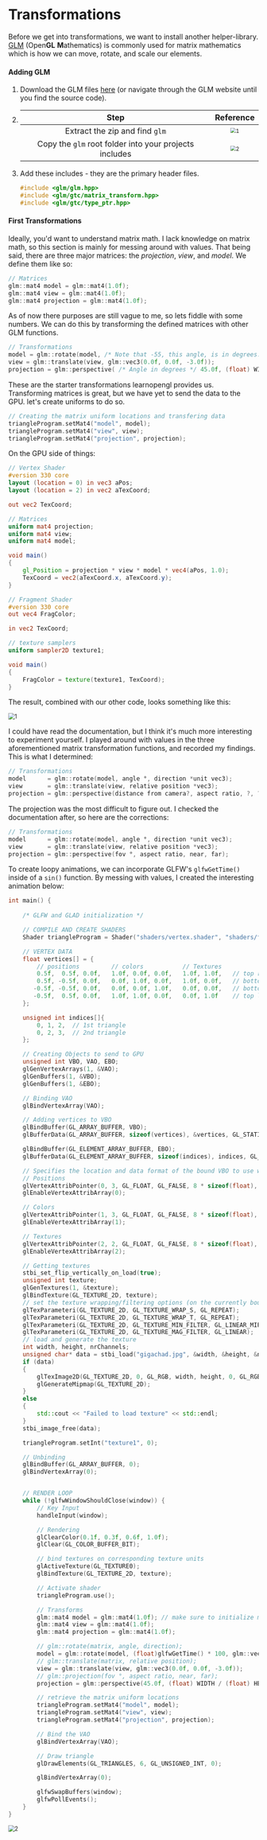 # Transformations

Before we get into transformations, we want to install another helper-library. [GLM][GLM_WEB] (Open**GL** **M**athematics) is commonly used for matrix mathematics which is how we can move, rotate, and scale our elements. 

#### Adding GLM

1. Download the GLM files [here][GLM_DOWNLOAD] (or navigate through the GLM website until you find the source code).

2. |                          Step                          |                          Reference                           |
   | :----------------------------------------------------: | :----------------------------------------------------------: |
   |             Extract the zip and find `glm`             | <img src="Documentation\5. GLM\1.PNG" alt="1" style="zoom:67%;" /> |
   | Copy the `glm` root folder into your projects includes | <img src="Documentation\5. GLM\2.PNG" alt="2" style="zoom:67%;" /> |

3. Add these includes - they are the primary header files.

   ```cpp
   #include <glm/glm.hpp>
   #include <glm/gtc/matrix_transform.hpp>
   #include <glm/gtc/type_ptr.hpp>
   ```



#### First Transformations

Ideally, you'd want to understand matrix math. I lack knowledge on matrix math, so this section is mainly for messing around with values. That being said, there are three major matrices: the *projection*, *view*, and *model*. We define them like so:

```cpp
// Matrices
glm::mat4 model = glm::mat4(1.0f);
glm::mat4 view = glm::mat4(1.0f);
glm::mat4 projection = glm::mat4(1.0f);
```

As of now there purposes are still vague to me, so lets fiddle with some numbers. We can do this by transforming the defined matrices with other GLM functions.

```cpp
// Transformations          
model = glm::rotate(model, /* Note that -55, this angle, is in degrees. */ -55.0f, glm::vec3(1.0f, 0.0f, 0.0f));  
view = glm::translate(view, glm::vec3(0.0f, 0.0f, -3.0f));
projection = glm::perspective( /* Angle in degrees */ 45.0f, (float) WIDTH / (float) HEIGHT, 0.1f, 100.0f);
```

These are the starter transformations learnopengl provides us. Transforming matrices is great, but we have yet to send the data to the GPU. let's create uniforms to do so.

```cpp
// Creating the matrix uniform locations and transfering data
triangleProgram.setMat4("model", model);
triangleProgram.setMat4("view", view);
triangleProgram.setMat4("projection", projection);
```

On the GPU side of things:

```glsl
// Vertex Shader
#version 330 core
layout (location = 0) in vec3 aPos;
layout (location = 2) in vec2 aTexCoord;

out vec2 TexCoord;

// Matrices
uniform mat4 projection;
uniform mat4 view;
uniform mat4 model;

void main()
{
    gl_Position = projection * view * model * vec4(aPos, 1.0);
    TexCoord = vec2(aTexCoord.x, aTexCoord.y);
}
```

```glsl
// Fragment Shader
#version 330 core
out vec4 FragColor;

in vec2 TexCoord;

// texture samplers
uniform sampler2D texture1;

void main()
{
    FragColor = texture(texture1, TexCoord);
}
```

The result, combined with our other code, looks something like this:

<img src="Documentation\6. Transformations\1.PNG" alt="1" style="zoom:80%;" />



I could have read the documentation, but I think it's much more interesting to experiment yourself. I played around with values in the three aforementioned matrix transformation functions, and recorded my findings. This is what I determined:

```cpp
// Transformations          
model      = glm::rotate(model, angle °, direction *unit vec3);  
view       = glm::translate(view, relative position *vec3);
projection = glm::perspective(distance from camera?, aspect ratio, ?, ?);
```

The projection was the most difficult to figure out. I checked the documentation after, so here are the corrections:

```cpp
// Transformations          
model      = glm::rotate(model, angle °, direction *unit vec3);
view       = glm::translate(view, relative position *vec3);
projection = glm::perspective(fov °, aspect ratio, near, far);
```

To create loopy animations, we can incorporate GLFW's `glfwGetTime()` inside of a `sin()` function. By messing with values, I created the interesting animation below:

```cpp
int main() {
    
    /* GLFW and GLAD initialization */

    // COMPILE AND CREATE SHADERS
    Shader triangleProgram = Shader("shaders/vertex.shader", "shaders/fragment.shader");

    // VERTEX DATA
    float vertices[] = {
        // positions         // colors           // Textures
        0.5f,  0.5f, 0.0f,   1.0f, 0.0f, 0.0f,   1.0f, 1.0f,   // top right
        0.5f, -0.5f, 0.0f,   0.0f, 1.0f, 0.0f,   1.0f, 0.0f,   // bottom right
       -0.5f, -0.5f, 0.0f,   0.0f, 0.0f, 1.0f,   0.0f, 0.0f,   // bottom left
       -0.5f,  0.5f, 0.0f,   1.0f, 1.0f, 0.0f,   0.0f, 1.0f    // top left 
    };

    unsigned int indices[]{
        0, 1, 2,  // 1st triangle
        0, 2, 3,  // 2nd triangle
    };

    // Creating Objects to send to GPU
    unsigned int VBO, VAO, EBO;
    glGenVertexArrays(1, &VAO);
    glGenBuffers(1, &VBO);
    glGenBuffers(1, &EBO);

    // Binding VAO 
    glBindVertexArray(VAO);

    // Adding vertices to VBO
    glBindBuffer(GL_ARRAY_BUFFER, VBO);
    glBufferData(GL_ARRAY_BUFFER, sizeof(vertices), &vertices, GL_STATIC_DRAW);

    glBindBuffer(GL_ELEMENT_ARRAY_BUFFER, EBO);
    glBufferData(GL_ELEMENT_ARRAY_BUFFER, sizeof(indices), indices, GL_STATIC_DRAW);

    // Specifies the location and data format of the bound VBO to use when rendering
    // Positions
    glVertexAttribPointer(0, 3, GL_FLOAT, GL_FALSE, 8 * sizeof(float), (void*) 0);
    glEnableVertexAttribArray(0);

    // Colors
    glVertexAttribPointer(1, 3, GL_FLOAT, GL_FALSE, 8 * sizeof(float), (void*) (3 * sizeof(float)));
    glEnableVertexAttribArray(1);

    // Textures
    glVertexAttribPointer(2, 2, GL_FLOAT, GL_FALSE, 8 * sizeof(float), (void*) (6 * sizeof(float)));
    glEnableVertexAttribArray(2);

    // Getting textures
    stbi_set_flip_vertically_on_load(true);
    unsigned int texture;
    glGenTextures(1, &texture);
    glBindTexture(GL_TEXTURE_2D, texture);
    // set the texture wrapping/filtering options (on the currently bound texture object)
    glTexParameteri(GL_TEXTURE_2D, GL_TEXTURE_WRAP_S, GL_REPEAT);
    glTexParameteri(GL_TEXTURE_2D, GL_TEXTURE_WRAP_T, GL_REPEAT);
    glTexParameteri(GL_TEXTURE_2D, GL_TEXTURE_MIN_FILTER, GL_LINEAR_MIPMAP_LINEAR);
    glTexParameteri(GL_TEXTURE_2D, GL_TEXTURE_MAG_FILTER, GL_LINEAR);
    // load and generate the texture
    int width, height, nrChannels;
    unsigned char* data = stbi_load("gigachad.jpg", &width, &height, &nrChannels, 0);
    if (data)
    {
        glTexImage2D(GL_TEXTURE_2D, 0, GL_RGB, width, height, 0, GL_RGB, GL_UNSIGNED_BYTE, data);
        glGenerateMipmap(GL_TEXTURE_2D);
    }
    else
    {
        std::cout << "Failed to load texture" << std::endl;
    }
    stbi_image_free(data);

    triangleProgram.setInt("texture1", 0);

    // Unbinding
    glBindBuffer(GL_ARRAY_BUFFER, 0);
    glBindVertexArray(0);


    // RENDER LOOP
    while (!glfwWindowShouldClose(window)) {
        // Key Input
        handleInput(window);

        // Rendering
        glClearColor(0.1f, 0.3f, 0.6f, 1.0f);
        glClear(GL_COLOR_BUFFER_BIT);

        // bind textures on corresponding texture units
        glActiveTexture(GL_TEXTURE0);
        glBindTexture(GL_TEXTURE_2D, texture);

        // Activate shader
        triangleProgram.use();

        // Transforms
        glm::mat4 model = glm::mat4(1.0f); // make sure to initialize matrix to identity matrix first
        glm::mat4 view = glm::mat4(1.0f);
        glm::mat4 projection = glm::mat4(1.0f);

        // glm::rotate(matrix, angle, direction);
        model = glm::rotate(model, (float)glfwGetTime() * 100, glm::vec3(sinf((float)glfwGetTime() * 10), 1.0f, sinf((float)glfwGetTime() * 10)));
        // glm::translate(matrix, relative position);
        view = glm::translate(view, glm::vec3(0.0f, 0.0f, -3.0f));
        // glm::projection(fov °, aspect ratio, near, far);
        projection = glm::perspective(45.0f, (float) WIDTH / (float) HEIGHT, 0.1f, 100.0f);

        // retrieve the matrix uniform locations
        triangleProgram.setMat4("model", model);
        triangleProgram.setMat4("view", view);
        triangleProgram.setMat4("projection", projection);

        // Bind the VAO
        glBindVertexArray(VAO);

        // Draw triangle
        glDrawElements(GL_TRIANGLES, 6, GL_UNSIGNED_INT, 0);

        glBindVertexArray(0);

        glfwSwapBuffers(window);
        glfwPollEvents();
    }
}
```

<img src="Documentation\6. Transformations\3.gif" alt="2" style="zoom:80%;" />



[inputs]: https://www.khronos.org/opengl/wiki/Related_toolkits_and_APIs
[GLEW]: http://glew.sourceforge.net/index.html
[cherno]: https://www.youtube.com/watch?v=OR4fNpBjmq8
[learn]: https://learnopengl.com/Getting-started/OpenGL
[glfw]: https://www.glfw.org
[glfw_build]: https://learnopengl.com/Getting-started/Creating-a-window
[CMake]: https://cmake.org/download/
[linkerrorsolution]: https://stackoverflow.com/questions/39514632/error-cannot-open-file-kernel32-lib
[web interface]: https://glad.dav1d.de
[glad_error]: https://stackoverflow.com/questions/58460074/how-to-fix-unresolved-external-symbol-gladloadglloader-referenced-in-function
[docs_gl]: https://docs.gl
[window_code]: https://learnopengl.com/Getting-started/Hello-Window
[vbo_vao]: https://stackoverflow.com/questions/23314787/use-of-vertex-array-objects-and-vertex-buffer-objects
[glDrawElements]: https://docs.gl/gl4/glDrawElements
[learngl_shader]: https://learnopengl.com/Getting-started/Shaders
[glm]: https://github.com/Groovounet/glm
[GLM_WEB]: https://glm.g-truc.net/0.9.8/index.html
[GLM_DOWNLOAD]: https://github.com/g-truc/glm/releases/latest
[STB_DOWNLOAD]: https://github.com/nothings/stb